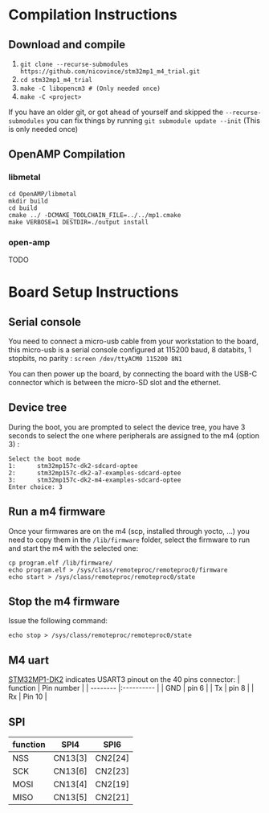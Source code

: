 # Compilation Instructions
## Download and compile
 1. `git clone --recurse-submodules https://github.com/nicovince/stm32mp1_m4_trial.git`
 2. `cd stm32mp1_m4_trial`
 3. `make -C libopencm3 # (Only needed once)`
 4. `make -C <project>`

If you have an older git, or got ahead of yourself and skipped the ```--recurse-submodules```
you can fix things by running ```git submodule update --init``` (This is only needed once)

## OpenAMP Compilation
### libmetal
```
cd OpenAMP/libmetal
mkdir build
cd build
cmake ../ -DCMAKE_TOOLCHAIN_FILE=../../mp1.cmake
make VERBOSE=1 DESTDIR=./output install
```

### open-amp
TODO


# Board Setup Instructions
## Serial console
You need to connect a micro-usb cable from your workstation to the board, this micro-usb is a serial console configured at 115200 baud, 8 databits, 1 stopbits, no parity :
```screen /dev/ttyACM0 115200 8N1```

You can then power up the board, by connecting the board with the USB-C connector which is between the micro-SD slot and the ethernet.

## Device tree
During the boot, you are prompted to select the device tree, you have 3 seconds to select the one where peripherals are assigned to the m4 (option 3) :
```
Select the boot mode
1:      stm32mp157c-dk2-sdcard-optee
2:      stm32mp157c-dk2-a7-examples-sdcard-optee
3:      stm32mp157c-dk2-m4-examples-sdcard-optee
Enter choice: 3
```

## Run a m4 firmware
Once your firmwares are on the m4 (scp, installed through yocto, ...) you need to copy them in the `/lib/firmware` folder, select the firmware to run and start the m4 with the selected one:
```
cp program.elf /lib/firmware/
echo program.elf > /sys/class/remoteproc/remoteproc0/firmware
echo start > /sys/class/remoteproc/remoteproc0/state
```

## Stop the m4 firmware
Issue the following command:
```
echo stop > /sys/class/remoteproc/remoteproc0/state
```

## M4 uart
[STM32MP1-DK2](https://wiki.st.com/stm32mpu/wiki/STM32MP157X-DKX_-_hardware_description#GPIO_expansion_connector) indicates USART3 pinout on the 40 pins connector:
| function | Pin number |
| -------- |:---------- |
| GND      | pin 6      |
| Tx       | pin 8      |
| Rx       | Pin 10     |

## SPI
| function | SPI4    | SPI6    |
| -------- | ------- | ------- |
| NSS      | CN13[3] | CN2[24] |
| SCK      | CN13[6] | CN2[23] |
| MOSI     | CN13[4] | CN2[19] |
| MISO     | CN13[5] | CN2[21] |

